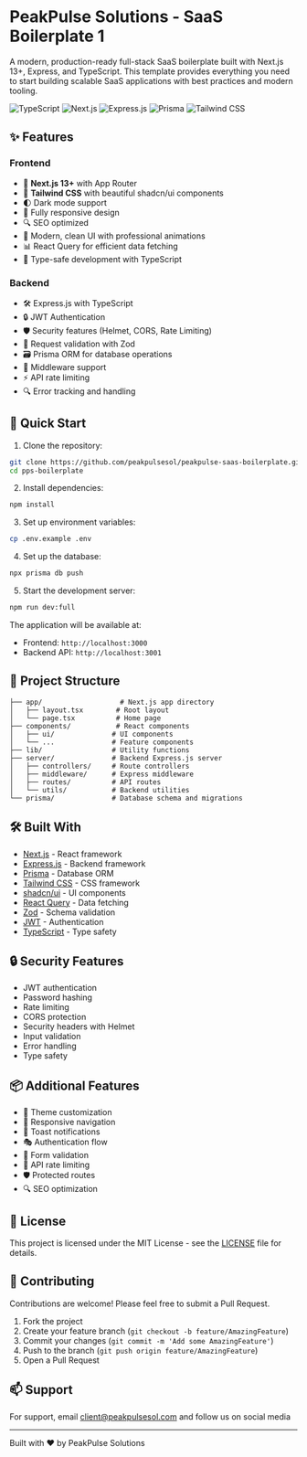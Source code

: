# PeakPulse Solutions - SaaS Boilerplate 1

A modern, production-ready full-stack SaaS boilerplate built with Next.js 13+, Express, and TypeScript. This template provides everything you need to start building scalable SaaS applications with best practices and modern tooling.

![TypeScript](https://img.shields.io/badge/TypeScript-007ACC?style=for-the-badge&logo=typescript&logoColor=white)
![Next.js](https://img.shields.io/badge/Next.js-000000?style=for-the-badge&logo=next.js&logoColor=white)
![Express.js](https://img.shields.io/badge/Express.js-404D59?style=for-the-badge)
![Prisma](https://img.shields.io/badge/Prisma-2D3748?style=for-the-badge&logo=prisma&logoColor=white)
![Tailwind CSS](https://img.shields.io/badge/Tailwind_CSS-38B2AC?style=for-the-badge&logo=tailwind-css&logoColor=white)

## ✨ Features

### Frontend
- 🚀 **Next.js 13+** with App Router
- 💅 **Tailwind CSS** with beautiful shadcn/ui components
- 🌓 Dark mode support
- 📱 Fully responsive design
- 🔍 SEO optimized
- 🎨 Modern, clean UI with professional animations
- 📊 React Query for efficient data fetching
- 🔐 Type-safe development with TypeScript

### Backend
- 🛠️ Express.js with TypeScript
- 🔒 JWT Authentication
- 🛡️ Security features (Helmet, CORS, Rate Limiting)
- 📝 Request validation with Zod
- 🗃️ Prisma ORM for database operations
- 🚦 Middleware support
- ⚡ API rate limiting
- 🔍 Error tracking and handling

## 🚀 Quick Start

1. Clone the repository:
```bash
git clone https://github.com/peakpulsesol/peakpulse-saas-boilerplate.git
cd pps-boilerplate
```

2. Install dependencies:
```bash
npm install
```

3. Set up environment variables:
```bash
cp .env.example .env
```

4. Set up the database:
```bash
npx prisma db push
```

5. Start the development server:
```bash
npm run dev:full
```

The application will be available at:
- Frontend: `http://localhost:3000`
- Backend API: `http://localhost:3001`

## 📁 Project Structure

```
├── app/                   # Next.js app directory
│   ├── layout.tsx        # Root layout
│   └── page.tsx          # Home page
├── components/           # React components
│   ├── ui/              # UI components
│   └── ...              # Feature components
├── lib/                 # Utility functions
├── server/              # Backend Express.js server
│   ├── controllers/     # Route controllers
│   ├── middleware/      # Express middleware
│   ├── routes/          # API routes
│   └── utils/           # Backend utilities
└── prisma/              # Database schema and migrations
```

## 🛠️ Built With

- [Next.js](https://nextjs.org/) - React framework
- [Express.js](https://expressjs.com/) - Backend framework
- [Prisma](https://www.prisma.io/) - Database ORM
- [Tailwind CSS](https://tailwindcss.com/) - CSS framework
- [shadcn/ui](https://ui.shadcn.com/) - UI components
- [React Query](https://tanstack.com/query/latest) - Data fetching
- [Zod](https://zod.dev/) - Schema validation
- [JWT](https://jwt.io/) - Authentication
- [TypeScript](https://www.typescriptlang.org/) - Type safety

## 🔒 Security Features

- JWT authentication
- Password hashing
- Rate limiting
- CORS protection
- Security headers with Helmet
- Input validation
- Error handling
- Type safety

## 📦 Additional Features

- 🎨 Theme customization
- 📱 Responsive navigation
- 🔔 Toast notifications
- 🎭 Authentication flow
- 📝 Form validation
- 🚦 API rate limiting
- 🛡️ Protected routes
- 🔍 SEO optimization

## 📄 License

This project is licensed under the MIT License - see the [LICENSE](LICENSE) file for details.

## 🤝 Contributing

Contributions are welcome! Please feel free to submit a Pull Request.

1. Fork the project
2. Create your feature branch (`git checkout -b feature/AmazingFeature`)
3. Commit your changes (`git commit -m 'Add some AmazingFeature'`)
4. Push to the branch (`git push origin feature/AmazingFeature`)
5. Open a Pull Request

## 📫 Support

For support, email client@peakpulsesol.com and follow us on social media

---

Built with ❤️ by PeakPulse Solutions
